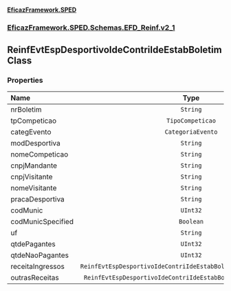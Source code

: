 #### [EficazFramework.SPED](EficazFrameworkSPED.md 'EficazFramework SPED')
### [EficazFramework.SPED.Schemas.EFD_Reinf.v2_1](EficazFramework.SPED.Schemas.EFD_Reinf.v2_1.md 'EficazFramework.SPED.Schemas.EFD_Reinf.v2_1')

## ReinfEvtEspDesportivoIdeContriIdeEstabBoletim Class
### Properties

| Name | Type | |
| :--- | :---: | :--- |
| nrBoletim | `String` |  |
| tpCompeticao | `TipoCompeticao` |  |
| categEvento | `CategoriaEvento` |  |
| modDesportiva | `String` |  |
| nomeCompeticao | `String` |  |
| cnpjMandante | `String` |  |
| cnpjVisitante | `String` |  |
| nomeVisitante | `String` |  |
| pracaDesportiva | `String` |  |
| codMunic | `UInt32` |  |
| codMunicSpecified | `Boolean` |  |
| uf | `String` |  |
| qtdePagantes | `UInt32` |  |
| qtdeNaoPagantes | `UInt32` |  |
| receitaIngressos | `ReinfEvtEspDesportivoIdeContriIdeEstabBoletimReceitaIngressos[]` |  |
| outrasReceitas | `ReinfEvtEspDesportivoIdeContriIdeEstabBoletimOutrasReceitas[]` |  |
